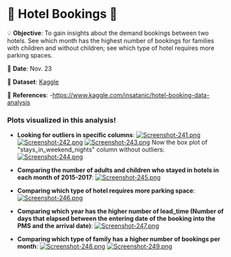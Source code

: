 # 🏨 Hotel Bookings 🏨

💡
**Objective**: To gain insights about the demand bookings between two hotels. See which month has the highest number of bookings for families with children and without children; see which type of hotel requires more parking spaces.

📅
**Date**: Nov. 23

🔢
**Dataset**: [Kaggle](https://www.kaggle.com/jessemostipak/hotel-booking-demand)

📜
**References**:
-https://www.kaggle.com/insatanic/hotel-booking-data-analysis

### Plots visualized in this analysis!

- **Looking for outliers in specific columns**:
[![Screenshot-241.png](https://i.postimg.cc/m2XPTMbD/Screenshot-241.png)](https://postimg.cc/rK4VJDRX)
[![Screenshot-242.png](https://i.postimg.cc/YS12LmwQ/Screenshot-242.png)](https://postimg.cc/wtjYSMMB)
[![Screenshot-243.png](https://i.postimg.cc/wvqztf2d/Screenshot-243.png)](https://postimg.cc/VSVppF27)
Now the box plot of "stays_in_weekend_nights" column without outliers:
[![Screenshot-244.png](https://i.postimg.cc/mrwfG3sp/Screenshot-244.png)](https://postimg.cc/mct6YHh7)

- **Comparing the number of adults and children who stayed in hotels in each month of 2015-2017**:
[![Screenshot-245.png](https://i.postimg.cc/FFJvYLgz/Screenshot-245.png)](https://postimg.cc/grdQ5r7b)

- **Comparing which type of hotel requires more parking space**:
[![Screenshot-246.png](https://i.postimg.cc/XY11K2nb/Screenshot-246.png)](https://postimg.cc/ZW3L4x97)

- **Comparing which year has the higher number of lead_time (Number of days that elapsed between the entering date of the booking into the PMS and the arrival date)**:
[![Screenshot-247.png](https://i.postimg.cc/d129fncD/Screenshot-247.png)](https://postimg.cc/VrNMrq6c)

- **Comparing which type of family has a higher number of bookings per month**:
[![Screenshot-248.png](https://i.postimg.cc/jdmJzNB1/Screenshot-248.png)](https://postimg.cc/mt3D4cL3)
[![Screenshot-249.png](https://i.postimg.cc/mrRkwSjm/Screenshot-249.png)](https://postimg.cc/VJGzsn3t)
